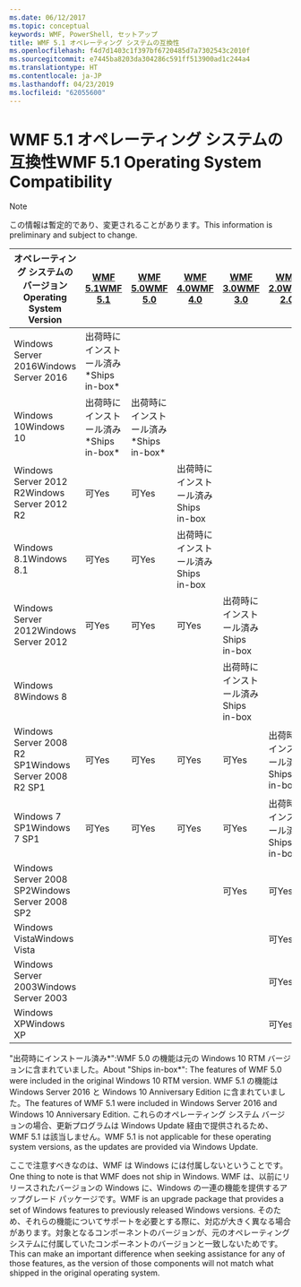 ```yaml
---
ms.date: 06/12/2017
ms.topic: conceptual
keywords: WMF, PowerShell, セットアップ
title: WMF 5.1 オペレーティング システムの互換性
ms.openlocfilehash: f4d7d1403c1f397bf6720485d7a7302543c2010f
ms.sourcegitcommit: e7445ba8203da304286c591ff513900ad1c244a4
ms.translationtype: HT
ms.contentlocale: ja-JP
ms.lasthandoff: 04/23/2019
ms.locfileid: "62055600"
---
```

# <a name="wmf-51-operating-system-compatibility"></a><span data-ttu-id="14ca9-103">WMF 5.1 オペレーティング システムの互換性</span><span class="sxs-lookup"><span data-stu-id="14ca9-103">WMF 5.1 Operating System Compatibility</span></span>

> [!NOTE]
> <span data-ttu-id="14ca9-104">この情報は暫定的であり、変更されることがあります。</span><span class="sxs-lookup"><span data-stu-id="14ca9-104">This information is preliminary and subject to change.</span></span>

| <span data-ttu-id="14ca9-105">オペレーティング システムのバージョン</span><span class="sxs-lookup"><span data-stu-id="14ca9-105">Operating System Version</span></span> | [<span data-ttu-id="14ca9-106">WMF 5.1</span><span class="sxs-lookup"><span data-stu-id="14ca9-106">WMF 5.1</span></span>](https://aka.ms/wmf51download) | [<span data-ttu-id="14ca9-107">WMF 5.0</span><span class="sxs-lookup"><span data-stu-id="14ca9-107">WMF 5.0</span></span>](https://aka.ms/wmf5download) | [<span data-ttu-id="14ca9-108">WMF 4.0</span><span class="sxs-lookup"><span data-stu-id="14ca9-108">WMF 4.0</span></span>](https://aka.ms/wmf4download) |  [<span data-ttu-id="14ca9-109">WMF 3.0</span><span class="sxs-lookup"><span data-stu-id="14ca9-109">WMF 3.0</span></span>](https://aka.ms/wmf3download) | [<span data-ttu-id="14ca9-110">WMF 2.0</span><span class="sxs-lookup"><span data-stu-id="14ca9-110">WMF 2.0</span></span>](https://aka.ms/wmf2download) |
| ------------------------ | ----------- | ----------- | ----------- | ------------ |  ------------- |
| <span data-ttu-id="14ca9-111">Windows Server 2016</span><span class="sxs-lookup"><span data-stu-id="14ca9-111">Windows Server 2016</span></span> | <span data-ttu-id="14ca9-112">出荷時にインストール済み\*</span><span class="sxs-lookup"><span data-stu-id="14ca9-112">Ships in-box\*</span></span> |  |  |  |  |
| <span data-ttu-id="14ca9-113">Windows 10</span><span class="sxs-lookup"><span data-stu-id="14ca9-113">Windows 10</span></span> | <span data-ttu-id="14ca9-114">出荷時にインストール済み\*</span><span class="sxs-lookup"><span data-stu-id="14ca9-114">Ships in-box\*</span></span> | <span data-ttu-id="14ca9-115">出荷時にインストール済み\*</span><span class="sxs-lookup"><span data-stu-id="14ca9-115">Ships in-box\*</span></span>  | | | |
| <span data-ttu-id="14ca9-116">Windows Server 2012 R2</span><span class="sxs-lookup"><span data-stu-id="14ca9-116">Windows Server 2012 R2</span></span>| <span data-ttu-id="14ca9-117">可</span><span class="sxs-lookup"><span data-stu-id="14ca9-117">Yes</span></span> | <span data-ttu-id="14ca9-118">可</span><span class="sxs-lookup"><span data-stu-id="14ca9-118">Yes</span></span> | <span data-ttu-id="14ca9-119">出荷時にインストール済み</span><span class="sxs-lookup"><span data-stu-id="14ca9-119">Ships in-box</span></span> |  |  |
| <span data-ttu-id="14ca9-120">Windows 8.1</span><span class="sxs-lookup"><span data-stu-id="14ca9-120">Windows 8.1</span></span> | <span data-ttu-id="14ca9-121">可</span><span class="sxs-lookup"><span data-stu-id="14ca9-121">Yes</span></span> | <span data-ttu-id="14ca9-122">可</span><span class="sxs-lookup"><span data-stu-id="14ca9-122">Yes</span></span> |  <span data-ttu-id="14ca9-123">出荷時にインストール済み</span><span class="sxs-lookup"><span data-stu-id="14ca9-123">Ships in-box</span></span> |  |  |
| <span data-ttu-id="14ca9-124">Windows Server 2012</span><span class="sxs-lookup"><span data-stu-id="14ca9-124">Windows Server 2012</span></span> | <span data-ttu-id="14ca9-125">可</span><span class="sxs-lookup"><span data-stu-id="14ca9-125">Yes</span></span> | <span data-ttu-id="14ca9-126">可</span><span class="sxs-lookup"><span data-stu-id="14ca9-126">Yes</span></span> | <span data-ttu-id="14ca9-127">可</span><span class="sxs-lookup"><span data-stu-id="14ca9-127">Yes</span></span> |  <span data-ttu-id="14ca9-128">出荷時にインストール済み</span><span class="sxs-lookup"><span data-stu-id="14ca9-128">Ships in-box</span></span> | |
| <span data-ttu-id="14ca9-129">Windows 8</span><span class="sxs-lookup"><span data-stu-id="14ca9-129">Windows 8</span></span> |  |  |  | <span data-ttu-id="14ca9-130">出荷時にインストール済み</span><span class="sxs-lookup"><span data-stu-id="14ca9-130">Ships in-box</span></span> | |
| <span data-ttu-id="14ca9-131">Windows Server 2008 R2 SP1</span><span class="sxs-lookup"><span data-stu-id="14ca9-131">Windows Server 2008 R2 SP1</span></span> | <span data-ttu-id="14ca9-132">可</span><span class="sxs-lookup"><span data-stu-id="14ca9-132">Yes</span></span> | <span data-ttu-id="14ca9-133">可</span><span class="sxs-lookup"><span data-stu-id="14ca9-133">Yes</span></span> | <span data-ttu-id="14ca9-134">可</span><span class="sxs-lookup"><span data-stu-id="14ca9-134">Yes</span></span> |  <span data-ttu-id="14ca9-135">可</span><span class="sxs-lookup"><span data-stu-id="14ca9-135">Yes</span></span>| <span data-ttu-id="14ca9-136">出荷時にインストール済み</span><span class="sxs-lookup"><span data-stu-id="14ca9-136">Ships in-box</span></span> |
| <span data-ttu-id="14ca9-137">Windows 7 SP1</span><span class="sxs-lookup"><span data-stu-id="14ca9-137">Windows 7 SP1</span></span>  | <span data-ttu-id="14ca9-138">可</span><span class="sxs-lookup"><span data-stu-id="14ca9-138">Yes</span></span> | <span data-ttu-id="14ca9-139">可</span><span class="sxs-lookup"><span data-stu-id="14ca9-139">Yes</span></span> | <span data-ttu-id="14ca9-140">可</span><span class="sxs-lookup"><span data-stu-id="14ca9-140">Yes</span></span> | <span data-ttu-id="14ca9-141">可</span><span class="sxs-lookup"><span data-stu-id="14ca9-141">Yes</span></span> | <span data-ttu-id="14ca9-142">出荷時にインストール済み</span><span class="sxs-lookup"><span data-stu-id="14ca9-142">Ships in-box</span></span> |
| <span data-ttu-id="14ca9-143">Windows Server 2008 SP2</span><span class="sxs-lookup"><span data-stu-id="14ca9-143">Windows Server 2008 SP2</span></span> | | | | <span data-ttu-id="14ca9-144">可</span><span class="sxs-lookup"><span data-stu-id="14ca9-144">Yes</span></span> | <span data-ttu-id="14ca9-145">可</span><span class="sxs-lookup"><span data-stu-id="14ca9-145">Yes</span></span> |
| <span data-ttu-id="14ca9-146">Windows Vista</span><span class="sxs-lookup"><span data-stu-id="14ca9-146">Windows Vista</span></span> | | | | | <span data-ttu-id="14ca9-147">可</span><span class="sxs-lookup"><span data-stu-id="14ca9-147">Yes</span></span> |
| <span data-ttu-id="14ca9-148">Windows Server 2003</span><span class="sxs-lookup"><span data-stu-id="14ca9-148">Windows Server 2003</span></span>| | | |  | <span data-ttu-id="14ca9-149">可</span><span class="sxs-lookup"><span data-stu-id="14ca9-149">Yes</span></span> |
| <span data-ttu-id="14ca9-150">Windows XP</span><span class="sxs-lookup"><span data-stu-id="14ca9-150">Windows XP</span></span> | | | |  | <span data-ttu-id="14ca9-151">可</span><span class="sxs-lookup"><span data-stu-id="14ca9-151">Yes</span></span> |

<span data-ttu-id="14ca9-152">"出荷時にインストール済み\*":WMF 5.0 の機能は元の Windows 10 RTM バージョンに含まれていました。</span><span class="sxs-lookup"><span data-stu-id="14ca9-152">About "Ships in-box\*": The features of WMF 5.0 were included in the original Windows 10 RTM version.</span></span>
<span data-ttu-id="14ca9-153">WMF 5.1 の機能は Windows Server 2016 と Windows 10 Anniversary Edition に含まれていました。</span><span class="sxs-lookup"><span data-stu-id="14ca9-153">The features of WMF 5.1 were included in Windows Server 2016 and Windows 10 Anniversary Edition.</span></span>
<span data-ttu-id="14ca9-154">これらのオペレーティング システム バージョンの場合、更新プログラムは Windows Update 経由で提供されるため、WMF 5.1 は該当しません。</span><span class="sxs-lookup"><span data-stu-id="14ca9-154">WMF 5.1 is not applicable for these operating system versions, as the updates are provided via Windows Update.</span></span>

<span data-ttu-id="14ca9-155">ここで注意すべきなのは、WMF は Windows には付属しないということです。</span><span class="sxs-lookup"><span data-stu-id="14ca9-155">One thing to note is that WMF does not ship in Windows.</span></span>
<span data-ttu-id="14ca9-156">WMF は、以前にリリースされたバージョンの Windows に、Windows の一連の機能を提供するアップグレード パッケージです。</span><span class="sxs-lookup"><span data-stu-id="14ca9-156">WMF is an upgrade package that provides a set of Windows features to previously released Windows versions.</span></span>
<span data-ttu-id="14ca9-157">そのため、それらの機能についてサポートを必要とする際に、対応が大きく異なる場合があります。対象となるコンポーネントのバージョンが、元のオペレーティング システムに付属していたコンポーネントのバージョンと一致しないためです。</span><span class="sxs-lookup"><span data-stu-id="14ca9-157">This can make an important difference when seeking assistance for any of those features, as the version of those components will not match what shipped in the original operating system.</span></span>
